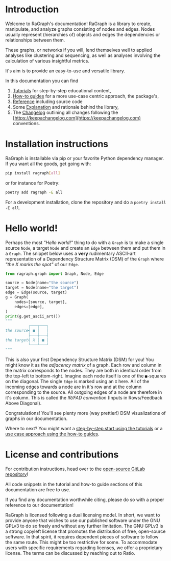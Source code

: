 # Introduction

Welcome to RaGraph's documentation! RaGraph is a library to create, manipulate, and analyze graphs
consisting of nodes and edges. Nodes usually represent (hierarchies of) objects and edges the
dependencies or relationships between them.

These graphs, or networks if you will, lend themselves well to applied analyses like clustering and
sequencing, as well as analyses involving the calculation of various insightful metrics.

It's aim is to provide an easy-to-use and versatile library.

In this documentation you can find

1. [Tutorials](./tutorials/README.md) for step-by-step educational content,
1. [How-to guides](./how-to-guides/README.md) for a more use-case centric approach, the package's,
1. [Reference](./reference/README.md) including source code
1. Some [Explanation](./explanation/README.md) and rationale behind the library,
1. The [Changelog](./CHANGELOG.md) outlining all changes following the
   [https://keepachangelog.com](https://keepachangelog.com) conventions.

# Installation instructions

RaGraph is installable via pip or your favorite Python dependency manager. If you want all the
goods, get going with:

```bash
pip install ragraph[all]
```

or for instance for Poetry:

```bash
poetry add ragraph -E all
```

For a development installation, clone the repository and do a `poetry install -E all`.

# Hello world!

Perhaps the most _"Hello world!"_ thing to do with a `Graph` is to make a single source `Node`, a
target `Node` and create an `Edge` between them and put them in a `Graph`. The snippet below uses a
**very** rudimentary ASCII-art representation of a Dependency Structure Matrix (DSM) of the `Graph`
where _"the X marks the spot"_ of our `Edge`.

```python
from ragraph.graph import Graph, Node, Edge

source = Node(name="the source")
target = Node(name="the target")
edge = Edge(source, target)
g = Graph(
    nodes=[source, target],
    edges=[edge],
)
print(g.get_ascii_art())
"""
          ┌───┬───┐
the source┥ ■ │   │
          ├───┼───┤
the target┥ X │ ■ │
          └───┴───┘
"""
```

This is also your first Dependency Structure Matrix (DSM) for you! You might know it as the
_adjacency matrix_ of a graph. Each row and column in the matrix corresponds to the nodes. They are
both in identical order from the top-left to bottom-right. Imagine each node itself is one of the
`■`-squares on the diagonal. The single `Edge` is marked using an `X` here. All of the incoming
edges towards a node are in it's row and at the column corresponding to the source. All outgoing
edges of a node are therefore in it's column. This is called the _IR/FAD convention_ (Inputs in
Rows/Feedback Above Diagonal).

Congratulations! You'll see plenty more (way prettier!) DSM visualizations of graphs in our
documentation.

Where to next? You might want a [step-by-step start using the tutorials](./tutorials/README.md) or a
[use case approach using the how-to guides](./how-to-guides/README.md).

# License and contributions

For contribution instructions, head over to the [open-source GitLab
repository](https://gitlab.com/ratio-case-os/python/ragraph)!

All code snippets in the tutorial and how-to guide sections of this documentation are free to use.

If you find any documentation worthwhile citing, please do so with a proper reference to our
documentation!

RaGraph is licensed following a dual licensing model. In short, we want to provide anyone that
wishes to use our published software under the GNU GPLv3 to do so freely and without any further
limitation. The GNU GPLv3 is a strong copyleft license that promotes the distribution of free,
open-source software. In that spirit, it requires dependent pieces of software to follow the same
route. This might be too restrictive for some. To accommodate users with specific requirements
regarding licenses, we offer a proprietary license. The terms can be discussed by reaching out to
Ratio.
